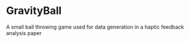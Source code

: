 # GravityBall


A small ball throwing game used for data generation in a haptic feedback analysis paper
